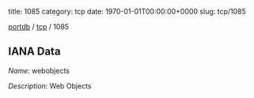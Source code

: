 title: 1085
category: tcp
date: 1970-01-01T00:00:00+0000
slug: tcp/1085

[portdb](/) / [tcp](/category/tcp.html) / 1085


## IANA Data

_Name:_ webobjects

_Description:_ Web Objects

